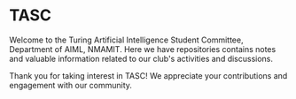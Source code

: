 # TASC

Welcome to the Turing Artificial Intelligence Student Committee, Department of AIML, NMAMIT. Here we have repositories contains notes and valuable information related to our club's activities and discussions.

<!-- ## About the Club

TASC is dedicated to [brief description of the club's mission and objectives]-->
<!--
## Useful Resources
### Notes
The notes in this repository cover the topics taught during the class over various semsters of AI/ML. 

#### Notes
|Sno.|Link|Semester|
|--|--|--|
|1|||

##### Using the Notes

You can navigate through the notes using the provided folder structure and markdown files. If you wish to use the notes to the fullest, then please consider using [Obsidian](https://obsidian.md/)

## Contributing

We welcome contributions from our members to enhance and expand our knowledge repository. If you'd like to contribute, please follow our [Contribution Guidelines](CONTRIBUTING.md).

## Code of Conduct

Please read and adhere to our [Code of Conduct](CODE_OF_CONDUCT.md) to maintain a respectful and inclusive environment within our community.

## Contact

For any questions, feedback, or concerns, feel free to contact us at [your email or contact information].

## License

This repository is licensed under the [your chosen license] - see the [LICENSE](LICENSE) file for details.

---
-->
Thank you for taking interest in TASC! We appreciate your contributions and engagement with our community.
